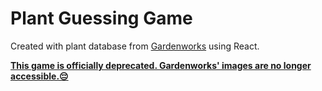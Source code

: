 <h1>Plant Guessing Game</h1>

Created with plant database from [Gardenworks](https://gardenworks.ca) using React.

<ins>**This game is officially deprecated. Gardenworks' images are no longer accessible.😔**</ins>
